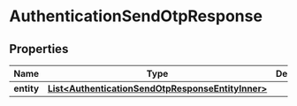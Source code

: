

# AuthenticationSendOtpResponse


## Properties

| Name | Type | Description | Notes |
|------------ | ------------- | ------------- | -------------|
|**entity** | [**List&lt;AuthenticationSendOtpResponseEntityInner&gt;**](AuthenticationSendOtpResponseEntityInner.md) |  |  [optional] |



